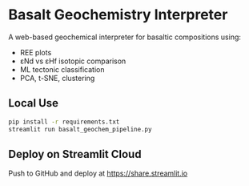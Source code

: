 # Basalt Geochemistry Interpreter

A web-based geochemical interpreter for basaltic compositions using:
- REE plots
- εNd vs εHf isotopic comparison
- ML tectonic classification
- PCA, t-SNE, clustering

## Local Use
```bash
pip install -r requirements.txt
streamlit run basalt_geochem_pipeline.py
```

## Deploy on Streamlit Cloud
Push to GitHub and deploy at https://share.streamlit.io
